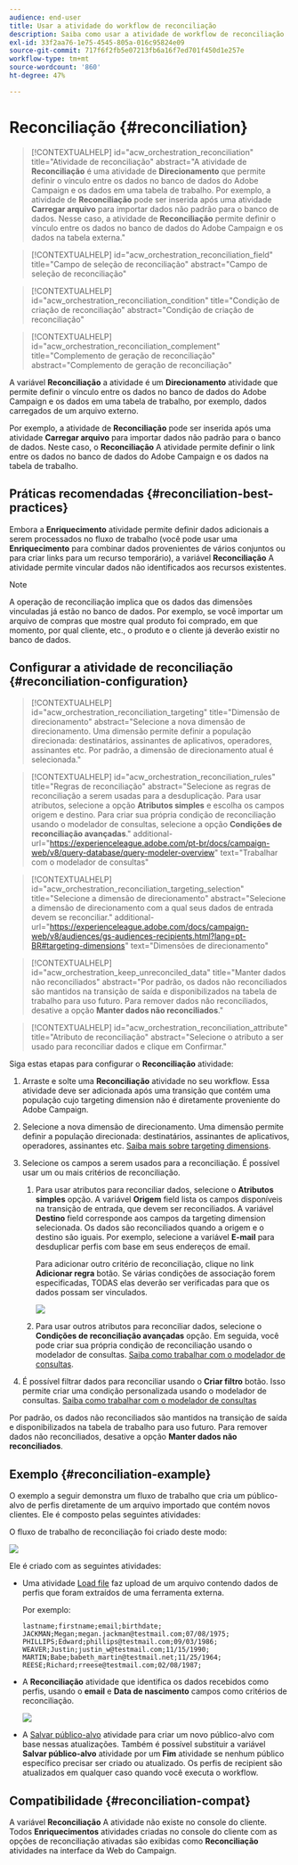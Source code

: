 ```yaml
---
audience: end-user
title: Usar a atividade do workflow de reconciliação
description: Saiba como usar a atividade de workflow de reconciliação
exl-id: 33f2aa76-1e75-4545-805a-016c95824e09
source-git-commit: 717f6f2fb5e07213fb6a16f7ed701f450d1e257e
workflow-type: tm+mt
source-wordcount: '860'
ht-degree: 47%

---
```


# Reconciliação {#reconciliation}

>[!CONTEXTUALHELP]
>id="acw_orchestration_reconciliation"
>title="Atividade de reconciliação"
>abstract="A atividade de **Reconciliação** é uma atividade de **Direcionamento** que permite definir o vínculo entre os dados no banco de dados do Adobe Campaign e os dados em uma tabela de trabalho. Por exemplo, a atividade de **Reconciliação** pode ser inserida após uma atividade **Carregar arquivo** para importar dados não padrão para o banco de dados. Nesse caso, a atividade de **Reconciliação** permite definir o vínculo entre os dados no banco de dados do Adobe Campaign e os dados na tabela externa."

>[!CONTEXTUALHELP]
>id="acw_orchestration_reconciliation_field"
>title="Campo de seleção de reconciliação"
>abstract="Campo de seleção de reconciliação"

>[!CONTEXTUALHELP]
>id="acw_orchestration_reconciliation_condition"
>title="Condição de criação de reconciliação"
>abstract="Condição de criação de reconciliação"

>[!CONTEXTUALHELP]
>id="acw_orchestration_reconciliation_complement"
>title="Complemento de geração de reconciliação"
>abstract="Complemento de geração de reconciliação"

A variável **Reconciliação** a atividade é um **Direcionamento** atividade que permite definir o vínculo entre os dados no banco de dados do Adobe Campaign e os dados em uma tabela de trabalho, por exemplo, dados carregados de um arquivo externo.

Por exemplo, a atividade de **Reconciliação** pode ser inserida após uma atividade **Carregar arquivo** para importar dados não padrão para o banco de dados. Neste caso, o **Reconciliação** A atividade permite definir o link entre os dados no banco de dados do Adobe Campaign e os dados na tabela de trabalho.

## Práticas recomendadas {#reconciliation-best-practices}

Embora a **Enriquecimento** atividade permite definir dados adicionais a serem processados no fluxo de trabalho (você pode usar uma **Enriquecimento** para combinar dados provenientes de vários conjuntos ou para criar links para um recurso temporário), a variável **Reconciliação** A atividade permite vincular dados não identificados aos recursos existentes.

>[!NOTE]
>A operação de reconciliação implica que os dados das dimensões vinculadas já estão no banco de dados.  Por exemplo, se você importar um arquivo de compras que mostre qual produto foi comprado, em que momento, por qual cliente, etc., o produto e o cliente já deverão existir no banco de dados.

## Configurar a atividade de reconciliação {#reconciliation-configuration}

>[!CONTEXTUALHELP]
>id="acw_orchestration_reconciliation_targeting"
>title="Dimensão de direcionamento"
>abstract="Selecione a nova dimensão de direcionamento. Uma dimensão permite definir a população direcionada: destinatários, assinantes de aplicativos, operadores, assinantes etc. Por padrão, a dimensão de direcionamento atual é selecionada."

>[!CONTEXTUALHELP]
>id="acw_orchestration_reconciliation_rules"
>title="Regras de reconciliação"
>abstract="Selecione as regras de reconciliação a serem usadas para a desduplicação. Para usar atributos, selecione a opção **Atributos simples** e escolha os campos origem e destino. Para criar sua própria condição de reconciliação usando o modelador de consultas, selecione a opção **Condições de reconciliação avançadas**."
>additional-url="https://experienceleague.adobe.com/pt-br/docs/campaign-web/v8/query-database/query-modeler-overview" text="Trabalhar com o modelador de consultas"

>[!CONTEXTUALHELP]
>id="acw_orchestration_reconciliation_targeting_selection"
>title="Selecione a dimensão de direcionamento"
>abstract="Selecione a dimensão de direcionamento com a qual seus dados de entrada devem se reconciliar."
>additional-url="https://experienceleague.adobe.com/docs/campaign-web/v8/audiences/gs-audiences-recipients.html?lang=pt-BR#targeting-dimensions" text="Dimensões de direcionamento"

>[!CONTEXTUALHELP]
>id="acw_orchestration_keep_unreconciled_data"
>title="Manter dados não reconciliados"
>abstract="Por padrão, os dados não reconciliados são mantidos na transição de saída e disponibilizados na tabela de trabalho para uso futuro. Para remover dados não reconciliados, desative a opção **Manter dados não reconciliados**."

>[!CONTEXTUALHELP]
>id="acw_orchestration_reconciliation_attribute"
>title="Atributo de reconciliação"
>abstract="Selecione o atributo a ser usado para reconciliar dados e clique em Confirmar."

Siga estas etapas para configurar o **Reconciliação** atividade:

1. Arraste e solte uma **Reconciliação** atividade no seu workflow. Essa atividade deve ser adicionada após uma transição que contém uma população cujo targeting dimension não é diretamente proveniente do Adobe Campaign.

1. Selecione a nova dimensão de direcionamento. Uma dimensão permite definir a população direcionada: destinatários, assinantes de aplicativos, operadores, assinantes etc. [Saiba mais sobre targeting dimensions](../../audience/about-recipients.md#targeting-dimensions).

1. Selecione os campos a serem usados para a reconciliação. É possível usar um ou mais critérios de reconciliação.

   1. Para usar atributos para reconciliar dados, selecione o **Atributos simples** opção. A variável **Origem** field lista os campos disponíveis na transição de entrada, que devem ser reconciliados. A variável **Destino** field corresponde aos campos da targeting dimension selecionada. Os dados são reconciliados quando a origem e o destino são iguais. Por exemplo, selecione a variável **E-mail** para desduplicar perfis com base em seus endereços de email.

      Para adicionar outro critério de reconciliação, clique no link **Adicionar regra** botão. Se várias condições de associação forem especificadas, TODAS elas deverão ser verificadas para que os dados possam ser vinculados.

      ![](../assets/workflow-reconciliation-criteria.png)

   1. Para usar outros atributos para reconciliar dados, selecione o **Condições de reconciliação avançadas** opção. Em seguida, você pode criar sua própria condição de reconciliação usando o modelador de consultas. [Saiba como trabalhar com o modelador de consultas](../../query/query-modeler-overview.md).

1. É possível filtrar dados para reconciliar usando o **Criar filtro** botão. Isso permite criar uma condição personalizada usando o modelador de consultas. [Saiba como trabalhar com o modelador de consultas](../../query/query-modeler-overview.md)

Por padrão, os dados não reconciliados são mantidos na transição de saída e disponibilizados na tabela de trabalho para uso futuro. Para remover dados não reconciliados, desative a opção **Manter dados não reconciliados**.

## Exemplo {#reconciliation-example}

O exemplo a seguir demonstra um fluxo de trabalho que cria um público-alvo de perfis diretamente de um arquivo importado que contém novos clientes. Ele é composto pelas seguintes atividades:

O fluxo de trabalho de reconciliação foi criado deste modo:

![](../assets/workflow-reconciliation-sample-1.0.png)


Ele é criado com as seguintes atividades:

* Uma atividade [Load file](load-file.md) faz upload de um arquivo contendo dados de perfis que foram extraídos de uma ferramenta externa.

  Por exemplo:

  ```
  lastname;firstname;email;birthdate;
  JACKMAN;Megan;megan.jackman@testmail.com;07/08/1975;
  PHILLIPS;Edward;phillips@testmail.com;09/03/1986;
  WEAVER;Justin;justin_w@testmail.com;11/15/1990;
  MARTIN;Babe;babeth_martin@testmail.net;11/25/1964;
  REESE;Richard;rreese@testmail.com;02/08/1987;
  ```

* A **Reconciliação** atividade que identifica os dados recebidos como perfis, usando o **email** e **Data de nascimento** campos como critérios de reconciliação.

  ![](../assets/workflow-reconciliation-sample-1.1.png)

* A [Salvar público-alvo](save-audience.md) atividade para criar um novo público-alvo com base nessas atualizações. Também é possível substituir a variável **Salvar público-alvo** atividade por um **Fim** atividade se nenhum público específico precisar ser criado ou atualizado. Os perfis de recipient são atualizados em qualquer caso quando você executa o workflow.


## Compatibilidade {#reconciliation-compat}

A variável **Reconciliação** A atividade não existe no console do cliente. Todos **Enriquecimentos** atividades criadas no console do cliente com as opções de reconciliação ativadas são exibidas como **Reconciliação** atividades na interface da Web do Campaign.
